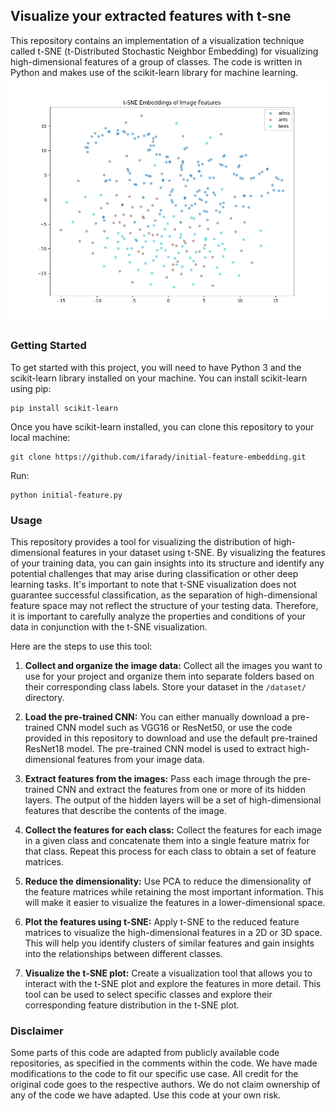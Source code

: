 
## Visualize your extracted features with t-sne
This repository contains an implementation of a visualization technique called t-SNE (t-Distributed Stochastic Neighbor Embedding) for visualizing high-dimensional features of a group of classes. The code is written in Python and makes use of the scikit-learn library for machine learning.
![Sample image](Figure_1.png)
### Getting Started
To get started with this project, you will need to have Python 3 and the scikit-learn library installed on your machine. You can install scikit-learn using pip:
```
pip install scikit-learn
```
Once you have scikit-learn installed, you can clone this repository to your local machine:
```
git clone https://github.com/ifarady/initial-feature-embedding.git
```
Run:
```
python initial-feature.py
```
### Usage
This repository provides a tool for visualizing the distribution of high-dimensional features in your dataset using t-SNE. By visualizing the features of your training data, you can gain insights into its structure and identify any potential challenges that may arise during classification or other deep learning tasks. It's important to note that t-SNE visualization does not guarantee successful classification, as the separation of high-dimensional feature space may not reflect the structure of your testing data. Therefore, it is important to carefully analyze the properties and conditions of your data in conjunction with the t-SNE visualization.

Here are the steps to use this tool:

1.  **Collect and organize the image data:** Collect all the images you want to use for your project and organize them into separate folders based on their corresponding class labels. Store your dataset in the `/dataset/` directory.
    
2.  **Load the pre-trained CNN:** You can either manually download a pre-trained CNN model such as VGG16 or ResNet50, or use the code provided in this repository to download and use the default pre-trained ResNet18 model. The pre-trained CNN model is used to extract high-dimensional features from your image data.
    
3.  **Extract features from the images:** Pass each image through the pre-trained CNN and extract the features from one or more of its hidden layers. The output of the hidden layers will be a set of high-dimensional features that describe the contents of the image.
    
4.  **Collect the features for each class:** Collect the features for each image in a given class and concatenate them into a single feature matrix for that class. Repeat this process for each class to obtain a set of feature matrices.
    
5.  **Reduce the dimensionality:** Use PCA to reduce the dimensionality of the feature matrices while retaining the most important information. This will make it easier to visualize the features in a lower-dimensional space.
    
6.  **Plot the features using t-SNE:** Apply t-SNE to the reduced feature matrices to visualize the high-dimensional features in a 2D or 3D space. This will help you identify clusters of similar features and gain insights into the relationships between different classes.
    
7.  **Visualize the t-SNE plot:** Create a visualization tool that allows you to interact with the t-SNE plot and explore the features in more detail. This tool can be used to select specific classes and explore their corresponding feature distribution in the t-SNE plot.

### Disclaimer
Some parts of this code are adapted from publicly available code repositories, as specified in the comments within the code. We have made modifications to the code to fit our specific use case. All credit for the original code goes to the respective authors. We do not claim ownership of any of the code we have adapted. Use this code at your own risk.
